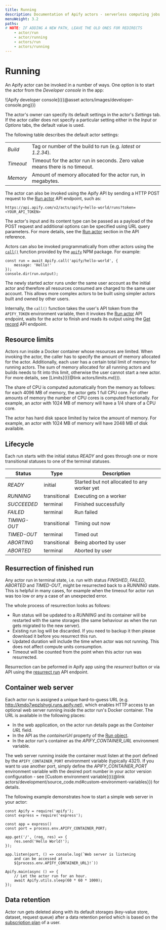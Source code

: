 ```yaml
---
title: Running
description: Documentation of Apify actors - serverless computing jobs that enable execution of long-running web scraping and automation tasks in the cloud.
menuWeight: 3.2
paths:
# NOTE: IF ADDING A NEW PATH, LEAVE THE OLD ONES FOR REDIRECTS
    - actor/run
    - actor/running
    - actors/run
    - actors/running
---
```


# [](#run)Running

An Apify actor can be invoked in a number of ways. One option is to start the actor from the *Developer console* in the app:

![Apify developer console]({{@asset actors/images/developer-console.png}})

The actor's owner can specify its default settings in the actor's *Settings* tab. If the actor caller does not specify a particular setting either in the *Input* or *Options* tabs, the default value is used.

The following table describes the default actor settings:

|||
|--- |--- |
|*Build*|Tag or number of the build to run (e.g. *latest* or *1.2.34*).|
|*Timeout*|Timeout for the actor run in seconds. Zero value means there is no timeout.|
|*Memory*|Amount of memory allocated for the actor run, in megabytes.|

The actor can also be invoked using the Apify API by sending a HTTP POST request to the [Run actor](https://docs.apify.com/api/v2/#/reference/actors/run-collection/run-actor) API endpoint, such as:

    https://api.apify.com/v2/acts/apify~hello-world/runs?token=<YOUR_API_TOKEN>

The actor's input and its content type can be passed as a payload of the POST request and additional options can be specified using URL query parameters. For more details, see the [Run actor](https://docs.apify.com/api/v2/#/reference/actors/run-collection/run-actor) section in the API reference.

Actors can also be invoked programmatically from other actors using the [`call()`](https://sdk.apify.com/docs/api/apify#apifycallactid-input-options) function provided by the [`apify`](https://sdk.apify.com/) NPM package. For example:

    const run = await Apify.call('apify/hello-world', {
        message: 'Hello!'
    });
    console.dir(run.output);

The newly started actor runs under the same user account as the initial actor and therefore all resources consumed are charged to the same user account. This allows more complex actors to be built using simpler actors built and owned by other users.

Internally, the `call()` function takes the user's API token from the `APIFY_TOKEN` environment variable, then it invokes the [Run actor](https://docs.apify.com/api/v2/#/reference/actors/run-collection/run-actor) API endpoint, waits for the actor to finish and reads its output using the [Get record](https://docs.apify.com/api/v2/#/reference/key-value-stores/record/get-record) API endpoint.

## [](#resource-limits)Resource limits

Actors run inside a Docker container whose resources are limited. When invoking the actor, the caller has to specify the amount of memory allocated for the actor. Additionally, each user has a certain total limit of memory for running actors. The sum of memory allocated for all running actors and builds needs to fit into this limit, otherwise the user cannot start a new actor. For more details, see [Limits]({{@link actors/limits.md}}).

The share of CPU is computed automatically from the memory as follows: for each 4096 MB of memory, the actor gets 1 full CPU core. For other amounts of memory the number of CPU cores is computed fractionally. For example, an actor with 1024 MB of memory will have a 1/4 share of a CPU core.

The actor has hard disk space limited by twice the amount of memory. For example, an actor with 1024 MB of memory will have 2048 MB of disk available.

## [](#lifecycle)Lifecycle

Each run starts with the initial status *READY* and goes through one or more transitional statuses to one of the terminal statuses.

|Status|Type|Description|
|--- |--- |--- |
|*READY*|initial|Started but not allocated to any worker yet|
|*RUNNING*|transitional|Executing on a worker|
|*SUCCEEDED*|terminal|Finished successfully|
|*FAILED*|terminal|Run failed|
|*TIMING-OUT*|transitional|Timing out now|
|*TIMED-OUT*|terminal|Timed out|
|*ABORTING*|transitional|Being aborted by user|
|*ABORTED*|terminal|Aborted by user|

## [](#resurrection-of-finished-run)Resurrection of finished run

Any actor run in terminal state, i.e. run with status *FINISHED*, *FAILED*, *ABORTED* and *TIMED-OUT*, might be resurrected back to a *RUNNING* state. This is helpful in many cases, for example when the timeout for actor run was too low or any a case of an unexpected error.

The whole process of resurrection looks as follows:

*   Run status will be updated to a *RUNNING* and its container will be restarted with the same storages (the same behaviour as when the run gets migrated to the new server).
*   Existing run log will be discarded. If you need to backup it then please download it before you resurrect this run.
*   Updated duration will include the time when actor was not running. This does not affect compute units consumption.
*   Timeout will be counted from the point when this actor run was resurrected.

Resurrection can be peformed in Apify app using the *resurrect* button or via API using the [resurrect run](https://docs.apify.com/api/v2#/reference/actors/resurrect-run) API endpoint.

## [](#container-web-server)Container web server

Each actor run is assigned a unique hard-to-guess URL (e.g. http://kmdo7wpzlshygi.runs.apify.net), which enables HTTP access to an optional web server running inside the actor run's Docker container. The URL is available in the following places:

*   In the web application, on the actor run details page as the *Container URL* field.
*   In the API as the *containerUrl* property of the [Run object](https://docs.apify.com/api/v2#/reference/actors/run-object/get-run).
*   In the actor run's container as the *APIFY_CONTAINER_URL* environment variable.

The web server running inside the container must listen at the port defined by the `APIFY_CONTAINER_PORT` environment variable (typically 4321). If you want to use another port, simply define the *APIFY_CONTAINER_PORT* environment variable with the desired port number in your actor version configuration - see [Custom environment variable]({{@link actors/development/source_code.md#custom-environment-variables}}) for details.

The following example demonstrates how to start a simple web server in your actor:

    const Apify = require('apify');
    const express = require('express');

    const app = express()
    const port = process.env.APIFY_CONTAINER_PORT;

    app.get('/', (req, res) => {
        res.send('Hello World!');
    });

    app.listen(port, () => console.log(`Web server is listening
        and can be accessed at
        ${process.env.APIFY_CONTAINER_URL}!`))

    Apify.main(async () => {
        // Let the actor run for an hour.
        await Apify.utils.sleep(60 * 60 * 1000);
    });

## [](#data-retention)Data retention

Actor run gets deleted along with its default storages (key-value store, dataset, request queue) after a data retention period which is based on the [subscription plan](https://apify.com/pricing) of a user.

